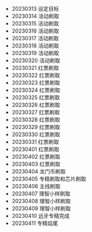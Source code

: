- 20230313 设定目标
- 20230314 活动刷取
- 20230315 活动刷取
- 20230316 活动刷取
- 20230317 活动刷取
- 20230318 活动刷取
- 20230319 活动刷取
- 20230320 活动刷取
- 20230321 红票刷取
- 20230322 红票刷取
- 20230323 红票刷取
- 20230324 红票刷取
- 20230325 红票刷取
- 20230326 红票刷取
- 20230327 红票刷取
- 20230328 红票刷取
- 20230329 红票刷取
- 20230330 红票刷取
- 20230331 红票刷取
- 20230401 红票刷取
- 20230402 红票刷取
- 20230403 红票刷取
- 20230404 龙门币刷取
- 20230405 专精刷取和芯片刷取
- 20230406 主线刷取
- 20230407 理智小样刷取
- 20230408 理智小样刷取
- 20230409 理智小样刷取
- 20230410 远牙专精完成
- 20230411 专精焰尾
